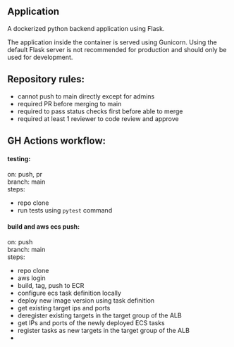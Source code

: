 Application
---
A dockerized python backend application using Flask. 

The application inside the container is served using Gunicorn. 
Using the default Flask server is not recommended for production and should only be used for development.

Repository rules:
---
- cannot push to main directly except for admins
- required PR before merging to main
- required to pass status checks first before able to merge
- required at least 1 reviewer to code review and approve

GH Actions workflow:
---
#### testing:

on: push, pr  
branch: main  
steps:  
- repo clone
- run tests using `pytest` command  
  
#### build and aws ecs push:
on: push  
branch: main  
steps:  
- repo clone
- aws login
- build, tag, push to ECR
- configure ecs task definition locally
- deploy new image version using task definition
- get existing target ips and ports
- deregister existing targets in the target group of the ALB
- get IPs and ports of the newly deployed ECS tasks
- register tasks as new targets in the target group of the ALB
- 
